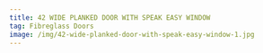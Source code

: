 ```yaml
---
title: 42 WIDE PLANKED DOOR WITH SPEAK EASY WINDOW
tag: Fibreglass Doors
image: /img/42-wide-planked-door-with-speak-easy-window-1.jpg
---
```

